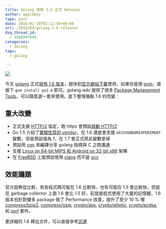```yaml
---
title: Golang 發佈 1.6 正式 Release
author: appleboy
type: post
date: 2016-02-18T02:12:59+00:00
url: /2016/02/golang-1-6-release/
dsq_thread_id:
  - 4588997049
categories:
  - Golang
tags:
  - golang

---
```

[![][1]][1]

今天 [golang][2] 正式[發佈 1.6 版本][3]，趕快到[官方網站下載][4]使用，如果你是用 [gvm][5]，直接下 `gvm install go1.6` 即可。golang wiki 提供了很多 [Package Management Tools][6]，可以隨意選一套來使用。底下整理幾點 1.6 的改變：

## 重大改變

  * 正式支援 [HTTP/2][7] 協定，跑 https 會預設[啟動 HTTP/2][8]
  * Go 1.5 介紹了[實驗性質的 vendor][9]，在 1.6 還是會支援 `GO15VENDOREXPERIMENT` 變數，但是預設值為 1，在 1.7 會正式將此變數拿掉
  * 預設用 [cgo][10] 來編譯分享 golang 指標與 C 之間溝通
  * 支援 [Linux on 64-bit MIPS 和 Android on 32-bit x86][11] 架構
  * 在 [FreeBSD][12] 上面預設使用 [clang][13] 而不是 [gcc][14]

## 效能議題

官方說無從比較，有些程式碼可能在 1.6 比較快，也有可能在 1.5 會比較快，但是在 garbage collector 上面 1.6 會比 1.5 好，前提是程式使用了大量的記憶體，1.6 版本也針對蠻多 package 做了 Performance 改善，提升了至少 10 % 喔 [compress/bzip2][15], [compress/gzip][16], [crypto/aes][17], [crypto/elliptic][18], [crypto/ecdsa][19], 和 [sort][20] 套件。

更詳細的 1.6 釋出文件，可以直接參考[這邊][21]

 [1]: https://lh3.googleusercontent.com/jsocHCR9A9yEfDVUTrU0m42_aHhTEVDGW5p5PsQSx7GSlkt3gLjohfXH3S7P7p982332ruU_e-EtW0LwmiuZjvN65VIcyME-zE35C6EM0IV1nqY6KoNw3dwW2djjid3F-T5YgnJothA=w1920-h1080
 [2]: https://golang.org
 [3]: http://blog.golang.org/go1.6
 [4]: https://golang.org/dl/
 [5]: https://github.com/moovweb/gvm
 [6]: https://github.com/golang/go/wiki/PackageManagementTools
 [7]: https://http2.github.io/
 [8]: https://golang.org/doc/go1.6#http2
 [9]: https://golang.org/s/go15vendor
 [10]: https://golang.org/doc/go1.6#cgo
 [11]: https://golang.org/doc/go1.6#ports
 [12]: https://www.freebsd.org/
 [13]: http://clang.llvm.org/
 [14]: https://gcc.gnu.org/
 [15]: https://golang.org/pkg/compress/bzip2/
 [16]: https://golang.org/pkg/compress/gzip/
 [17]: https://golang.org/pkg/crypto/aes/
 [18]: https://golang.org/pkg/crypto/elliptic/
 [19]: https://golang.org/pkg/crypto/ecdsa/
 [20]: https://golang.org/pkg/sort/
 [21]: https://golang.org/doc/go1.6